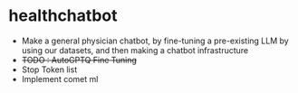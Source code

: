 # healthchatbot

- Make a general physician chatbot, by fine-tuning a pre-existing LLM by using our datasets, and then making a chatbot infrastructure
- ~~TODO : AutoGPTQ Fine Tuning~~
- Stop Token list
- Implement comet ml

